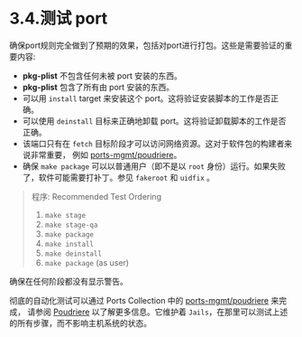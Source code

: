 # 3.4.测试 port

确保port规则完全做到了预期的效果，包括对port进行打包。这些是需要验证的重要内容:

- **pkg-plist** 不包含任何未被 port 安装的东西。
- **pkg-plist** 包含了所有由 port 安装的东西。
- 可以用 `install` target 来安装这个 port。这将验证安装脚本的工作是否正确。
- 可以使用 `deinstall` 目标来正确地卸载 port。这将验证卸载脚本的工作是否正确。
- 该端口只有在 `fetch` 目标阶段才可以访问网络资源。这对于软件包的构建者来说非常重要， 例如 [ports-mgmt/poudriere](https://cgit.freebsd.org/ports/tree/ports-mgmt/poudriere/pkg-descr)。
- 确保 `make package` 可以以普通用户（即不是以 `root` 身份）运行。如果失败了，软件可能需要打补丁。参见 `fakeroot` 和 `uidfix` 。

>程序: Recommended Test Ordering
>
>1. `make stage`
>2. `make stage-qa`
>3. `make package`
>4. `make install`
>5. `make deinstall`
>6. `make package` (as user)
>

确保在任何阶段都没有显示警告。

彻底的自动化测试可以通过 Ports Collection 中的 [ports-mgmt/poudriere](https://cgit.freebsd.org/ports/tree/ports-mgmt/poudriere/pkg-descr) 来完成， 请参阅 [Poudriere](https://docs.freebsd.org/en/books/porters-handbook/testing/index.html#testing-poudriere) 以了解更多信息。它维护着 `Jails`，在那里可以测试上述的所有步骤，而不影响主机系统的状态。